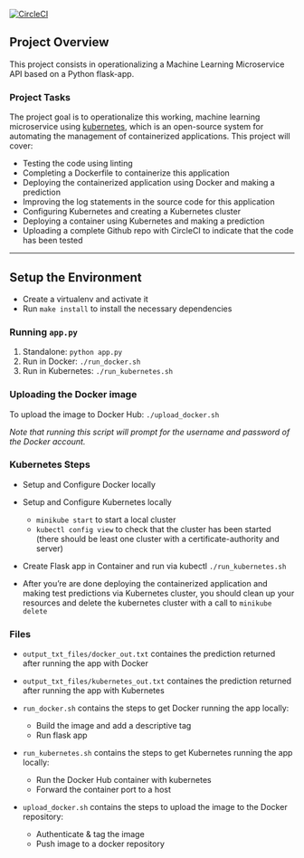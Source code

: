 [![CircleCI](https://circleci.com/gh/sorix6/ml-microservice-kubernetes/tree/master.svg?style=svg)](https://circleci.com/gh/sorix6/ml-microservice-kubernetes/tree/master)

## Project Overview

This project consists in operationalizing a Machine Learning Microservice API based on a Python flask-app.

### Project Tasks

The project goal is to operationalize this working, machine learning microservice using [kubernetes](https://kubernetes.io/), which is an open-source system for automating the management of containerized applications. This project will cover:
* Testing the code using linting
* Completing a Dockerfile to containerize this application
* Deploying the containerized application using Docker and making a prediction
* Improving the log statements in the source code for this application
* Configuring Kubernetes and creating a Kubernetes cluster
* Deploying a container using Kubernetes and making a prediction
* Uploading a complete Github repo with CircleCI to indicate that the code has been tested

---

## Setup the Environment

* Create a virtualenv and activate it
* Run `make install` to install the necessary dependencies

### Running `app.py`

1. Standalone:  `python app.py`
2. Run in Docker:  `./run_docker.sh`
3. Run in Kubernetes:  `./run_kubernetes.sh`

### Uploading the Docker image

To upload the image to Docker Hub: `./upload_docker.sh`

*Note that running this script will prompt for the username and password of the Docker account.*

### Kubernetes Steps

* Setup and Configure Docker locally
* Setup and Configure Kubernetes locally 
    - `minikube start` to start a local cluster
    - `kubectl config view` to check that the cluster has been started (there should be least one cluster with a certificate-authority and server)
* Create Flask app in Container and run via kubectl `./run_kubernetes.sh`

* After you’re are done deploying the containerized application and making test predictions via Kubernetes cluster, you should clean up your resources and delete the kubernetes cluster with a call to `minikube delete`

### Files

* `output_txt_files/docker_out.txt` containes the prediction returned after running the app with Docker

* `output_txt_files/kubernetes_out.txt` containes the prediction returned after running the app with Kubernetes

* `run_docker.sh` contains the steps to get Docker running the app locally:
    - Build the image and add a descriptive tag
    - Run flask app

* `run_kubernetes.sh` contains the steps to get Kubernetes running the app locally:
    - Run the Docker Hub container with kubernetes
    - Forward the container port to a host

* `upload_docker.sh` contains the steps to upload the image to the Docker repository:
    - Authenticate & tag the image
    - Push image to a docker repository